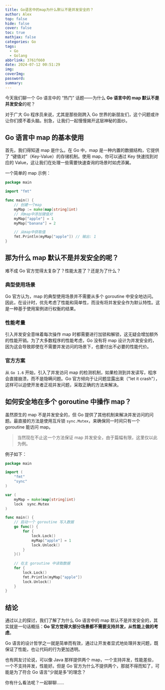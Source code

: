```yaml
---
title: Go语言中的map为什么默认不是并发安全的？
author: Alex
top: false
hide: false
cover: false
toc: true
mathjax: false
categories: Go
tags:
  - Go
  - Golang
abbrlink: 3761f660
date: 2024-07-12 00:51:29
img:
coverImg:
password:
summary:
---
```


今天我们聊一个 Go 语言中的 “热门” 话题——为什么 **Go 语言中的 map 默认不是并发安全**的呢？

对于广大 Go 程序员来说，尤其是那些刚跨入 Go 世界的新朋友们，这个问题或许让你们摸不着头脑。别急，让我们一起慢慢揭开这层神秘的面纱。

## Go 语言中 map 的基本使用

首先，我们得知道 map 是什么。在 Go 中，map 是一种内置的数据结构，它提供了 “键值对”（Key-Value）的存储机制。使用 map，你可以通过 Key 快速找到对应的 Value，这让我们在处理一些需要快速查询的场景时如虎添翼。

一个简单的 map 示例：

```go
package main

import "fmt"

func main() {
    // 创建一个map
    myMap := make(map[string]int)
    // 向map中添加键值对
    myMap["apple"] = 1
    myMap["banana"] = 2

    // 从map中获取值
    fmt.Println(myMap["apple"]) // 输出: 1
}
```

## 那为什么 map 默认不是并发安全的呢？

难不成 Go 官方觉得太复杂了？性能太差了？还是为了什么？

### 典型使用场景

Go 官方认为，map 的典型使用场景并不需要从多个 goroutine 中安全地访问。因此，在设计时，优先考虑了性能和简单性，而没有将并发安全作为默认特性。这是一种基于使用案例进行权衡的结果。

### 性能考量

引入并发安全意味着每次操作 map 时都需要进行加锁和解锁，这无疑会增加额外的性能开销。为了大多数程序的性能考虑，Go 没有将 map 设计为并发安全的，因为这会导致即使在不需要并发访问的场景下，也要付出不必要的性能代价。

### 官方方案

从 `Go 1.6` 开始，引入了并发访问 map 的检测机制，如果检测到并发读写，程序会直接崩溃，而不是隐瞒问题。Go 官方倾向于让问题显露出来（"let it crash"），这样可以迫使开发者正视并发问题，采取正确的方法来解决。

## 如何安全地在多个 goroutine 中操作 map？

虽然原生的 map 不是并发安全的，但 Go 提供了其他机制来解决并发访问的问题。最直接的方法是使用互斥锁 `sync.Mutex`，来确保同一时间只有一个 goroutine 能访问 map。

> 当然现在不止这一个方法保证 map 并发安全，由于篇幅有限，这里仅以此为例。

例子如下：

```go
package main

import (
    "fmt"
    "sync"
)

var (
    myMap = make(map[string]int)
    lock  sync.Mutex
)

func main() {
    // 启动一个 goroutine 写入数据
    go func() {
        for {
            lock.Lock()
            myMap["apple"] = 1
            lock.Unlock()
        }
    }()
    
    // 在主 goroutine 中读取数据
    for {
        lock.Lock()
        fmt.Println(myMap["apple"])
        lock.Unlock()
    }
}
```

## 结论

通过以上的探讨，我们了解了为什么 Go 语言中的 map 默认不是并发安全的，其实就是一句话概括：**Go 官方觉得大部分场景都不需要支持并发，从性能上做的考虑**。

Go 语言的设计哲学之一就是简单而有效，通过让开发者显式地处理并发问题，既保证了性能，也让代码的行为更加透明。

也有网友讨论说，可以像 Java 那样提供两个 map，一个支持并发，性能差些，一个不支持并发，性能好。但是 Go 官方为什么不提供两个，那就不得而知了，可能是为了符合 Go 语言“少就是多”的理念？

你有什么看法呢？一起聊聊……